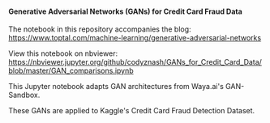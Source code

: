 #### Generative Adversarial Networks (GANs) for Credit Card Fraud Data

The notebook in this repository accompanies the blog: https://www.toptal.com/machine-learning/generative-adversarial-networks

View this notebook on nbviewer: https://nbviewer.jupyter.org/github/codyznash/GANs_for_Credit_Card_Data/blob/master/GAN_comparisons.ipynb



This Jupyter notebook adapts GAN architectures from Waya.ai's GAN-Sandbox.

These GANs are applied to Kaggle's Credit Card Fraud Detection Dataset.
